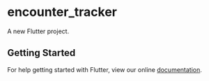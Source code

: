 # encounter_tracker

A new Flutter project.

## Getting Started

For help getting started with Flutter, view our online
[documentation](https://flutter.io/).
